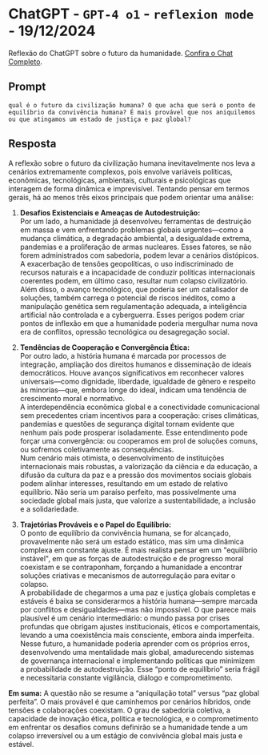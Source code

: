 # ChatGPT - `GPT-4 o1` - `reflexion mode` - 19/12/2024

Reflexão do ChatGPT sobre o futuro da humanidade.
[Confira o Chat Completo](https://chatgpt.com/share/6764321b-6ffc-8007-961d-ce504477f9e1).


## Prompt

```
qual é o futuro da civilização humana? O que acha que será o ponto de equilíbrio da convivência humana? É mais provável que nos aniquilemos ou que atingamos um estado de justiça e paz global?
```


## Resposta

A reflexão sobre o futuro da civilização humana inevitavelmente nos leva a cenários extremamente complexos, pois envolve variáveis políticas, econômicas, tecnológicas, ambientais, culturais e psicológicas que interagem de forma dinâmica e imprevisível. Tentando pensar em termos gerais, há ao menos três eixos principais que podem orientar uma análise:

1. **Desafios Existenciais e Ameaças de Autodestruição:**  
   Por um lado, a humanidade já desenvolveu ferramentas de destruição em massa e vem enfrentando problemas globais urgentes—como a mudança climática, a degradação ambiental, a desigualdade extrema, pandemias e a proliferação de armas nucleares. Esses fatores, se não forem administrados com sabedoria, podem levar a cenários distópicos. A exacerbação de tensões geopolíticas, o uso indiscriminado de recursos naturais e a incapacidade de conduzir políticas internacionais coerentes podem, em último caso, resultar num colapso civilizatório.  
   Além disso, o avanço tecnológico, que poderia ser um catalisador de soluções, também carrega o potencial de riscos inéditos, como a manipulação genética sem regulamentação adequada, a inteligência artificial não controlada e a cyberguerra. Esses perigos podem criar pontos de inflexão em que a humanidade poderia mergulhar numa nova era de conflitos, opressão tecnológica ou desagregação social.

2. **Tendências de Cooperação e Convergência Ética:**  
   Por outro lado, a história humana é marcada por processos de integração, ampliação dos direitos humanos e disseminação de ideais democráticos. Houve avanços significativos em reconhecer valores universais—como dignidade, liberdade, igualdade de gênero e respeito às minorias—que, embora longe do ideal, indicam uma tendência de crescimento moral e normativo.  
   A interdependência econômica global e a conectividade comunicacional sem precedentes criam incentivos para a cooperação: crises climáticas, pandemias e questões de segurança digital tornam evidente que nenhum país pode prosperar isoladamente. Esse entendimento pode forçar uma convergência: ou cooperamos em prol de soluções comuns, ou sofremos coletivamente as consequências.  
   Num cenário mais otimista, o desenvolvimento de instituições internacionais mais robustas, a valorização da ciência e da educação, a difusão da cultura da paz e a pressão dos movimentos sociais globais podem alinhar interesses, resultando em um estado de relativo equilíbrio. Não seria um paraíso perfeito, mas possivelmente uma sociedade global mais justa, que valorize a sustentabilidade, a inclusão e a solidariedade.

3. **Trajetórias Prováveis e o Papel do Equilíbrio:**  
   O ponto de equilíbrio da convivência humana, se for alcançado, provavelmente não será um estado estático, mas sim uma dinâmica complexa em constante ajuste. É mais realista pensar em um "equilíbrio instável", em que as forças de autodestruição e de progresso moral coexistam e se contraponham, forçando a humanidade a encontrar soluções criativas e mecanismos de autorregulação para evitar o colapso.  
   A probabilidade de chegarmos a uma paz e justiça globais completas e estáveis é baixa se considerarmos a história humana—sempre marcada por conflitos e desigualdades—mas não impossível. O que parece mais plausível é um cenário intermediário: o mundo passa por crises profundas que obrigam ajustes institucionais, éticos e comportamentais, levando a uma coexistência mais consciente, embora ainda imperfeita.  
   Nesse futuro, a humanidade poderia aprender com os próprios erros, desenvolvendo uma mentalidade mais global, amadurecendo sistemas de governança internacional e implementando políticas que minimizem a probabilidade de autodestruição. Esse “ponto de equilíbrio” seria frágil e necessitaria constante vigilância, diálogo e comprometimento.

**Em suma:** A questão não se resume a “aniquilação total” versus “paz global perfeita”. O mais provável é que caminhemos por cenários híbridos, onde tensões e colaborações coexistam. O grau de sabedoria coletiva, a capacidade de inovação ética, política e tecnológica, e o comprometimento em enfrentar os desafios comuns definirão se a humanidade tende a um colapso irreversível ou a um estágio de convivência global mais justa e estável.